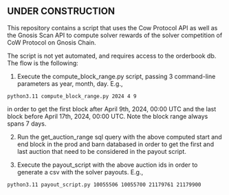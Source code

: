 ## UNDER CONSTRUCTION

This repository contains a script that uses the Cow Protocol API as well as the Gnosis Scan API to compute solver rewards of the solver competition of CoW Protocol on Gnosis Chain.

The script is not yet automated, and requires access to the orderbook db. The flow is the following:

1. Execute the compute_block_range.py script, passing 3 command-line parameters as year, month, day. E.g.,

`python3.11 compute_block_range.py 2024 4 9`

in order to get the first block after April 9th, 2024, 00:00 UTC and the last block before April 17th, 2024, 00:00 UTC. Note the block range always spans 7 days.

2. Run the get_auction_range sql query with the above computed start and end block in the prod and barn databased in order to get the first and last auction that need to be considered in the payout script.

3. Execute the payout_script with the above auction ids in order to generate a csv with the solver payouts. E.g.,

`python3.11 payout_script.py 10055506 10055700 21179761 21179900`
